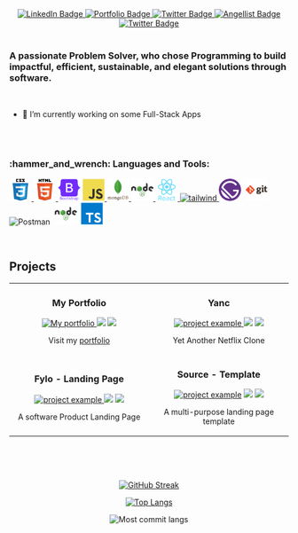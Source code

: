 

<div id="badges" align='center'>
  <a href="https://linkedin.bernoussama.com">
    <img src="https://img.shields.io/badge/LinkedIn-blue?style=for-the-badge&logo=linkedin&logoColor=white" alt="LinkedIn Badge"/>
  </a>
  <a href="https://bernoussama.com">
    <img src="https://img.shields.io/badge/Portfolio-white?style=for-the-badge&logo=react&logoColor=blue" alt="Portfolio Badge"/>
  </a>
  <a href="https://twitter.bernoussama.com">
    <img src="https://img.shields.io/badge/Twitter-blue?style=for-the-badge&logo=twitter&logoColor=white" alt="Twitter Badge"/>
  </a>
    <a href="https://angellist.bernoussama.com">
    <img src="https://img.shields.io/badge/AngelList-black?style=for-the-badge&logo=angellist&logoColor=white" alt="Angellist Badge"/>
  </a>
    <a href="https://resume.bernoussama.com">
    <img src="https://img.shields.io/badge/Resume-white?style=for-the-badge&logo=github&logoColor=black" alt="Twitter Badge"/>
  </a>
</div>

<br>

### A passionate Problem Solver, who chose Programming to build impactful, efficient, sustainable, and elegant solutions through software.

<br>


<!--
**bernoussama/bernoussama** is a ✨ _special_ ✨ repository because its `README.md` (this file) appears on your GitHub profile.
Here are some ideas to get you started:

- 🔭 I’m currently working on ...
- 🌱 I’m currently learning ...
- 👯 I’m looking to collaborate on ...
- 🤔 I’m looking for help with ...
- 💬 Ask me about ...
- 📫 How to reach me: ...
- ⚡ Fun fact: ...
  -->
  
- 🔭 I’m currently working on some Full-Stack Apps

<br>

<br>




<h3 align="left">:hammer_and_wrench: Languages and Tools:</h3>
<p align="left"> <a href="https://getbootstrap.com" target="_blank" rel="noreferrer"> 
 </a> <a href="https://www.w3schools.com/css/" target="_blank" rel="noreferrer"> <img src="https://raw.githubusercontent.com/devicons/devicon/master/icons/css3/css3-original-wordmark.svg" alt="css3" width="40" height="40"/> </a> <a href="https://www.w3.org/html/" target="_blank" rel="noreferrer"> <img src="https://raw.githubusercontent.com/devicons/devicon/master/icons/html5/html5-original-wordmark.svg" alt="html5" width="40" height="40"/> </a> <img src="https://raw.githubusercontent.com/devicons/devicon/master/icons/bootstrap/bootstrap-plain-wordmark.svg" alt="bootstrap" width="40" height="40"/> <a href="https://developer.mozilla.org/en-US/docs/Web/JavaScript" target="_blank" rel="noreferrer"> <img src="https://raw.githubusercontent.com/devicons/devicon/master/icons/javascript/javascript-original.svg" alt="javascript" width="40" height="40"/> </a> <a href="https://www.mongodb.com/" target="_blank" rel="noreferrer"> <img src="https://raw.githubusercontent.com/devicons/devicon/master/icons/mongodb/mongodb-original-wordmark.svg" alt="mongodb" width="40" height="40"/> </a> <a href="https://nodejs.org" target="_blank" rel="noreferrer"> <img src="https://raw.githubusercontent.com/devicons/devicon/master/icons/nodejs/nodejs-original-wordmark.svg" alt="nodejs" width="40" height="40"/> </a> <a href="https://reactjs.org/" target="_blank" rel="noreferrer"> <img src="https://raw.githubusercontent.com/devicons/devicon/master/icons/react/react-original-wordmark.svg" alt="react" width="40" height="40"/> </a> <a href="https://tailwindcss.com/" target="_blank" rel="noreferrer"> <img src="https://www.vectorlogo.zone/logos/tailwindcss/tailwindcss-icon.svg" alt="tailwind" width="40" height="40"/> </a> 
  <img src="https://github.com/devicons/devicon/blob/master/icons/gatsby/gatsby-original.svg" title="Gatsby"  alt="Gatsby" width="40" height="40"/>&nbsp;
<img src="https://github.com/devicons/devicon/blob/master/icons/git/git-original-wordmark.svg" title="Git" **alt="Git" width="40" height="40"/>&nbsp;
<img src="https://www.vectorlogo.zone/logos/getpostman/getpostman-icon.svg" title="Postman"  alt="Postman" width="40" height="40"/>&nbsp;
<img src="https://github.com/devicons/devicon/blob/master/icons/nodejs/nodejs-original-wordmark.svg" title="NodeJS" alt="NodeJS" width="40" height="40"/>&nbsp;
<img src="https://github.com/devicons/devicon/blob/master/icons/typescript/typescript-original.svg" title="typescript" alt="TypeScript" width="40" height="40"/>&nbsp;

</p>


<br>

## Projects

<table>
      <tr>
        <td width="50%">
          <h3 align="center">My Portfolio</h3>
          <p align="center">
             <a href="https://bernoussama.com" target="_blank" ref="noreferrer"> <img src="https://github.com/bernoussama/bernoussama/assets/96293508/bf672fbd-d9c0-49ae-ad77-256baeebaf42" alt="My portfolio"/> </a>
		<a href="https://github.com/bernoussama/my-portfolio" target="_blank" ref="noreferrer"><img src="https://img.shields.io/badge/Code-lightgrey?style=for-the-badge&logo=github"></a>
		<a href="https://bernoussama.com" target="_blank" ref="noreferrer"><img src="https://img.shields.io/badge/Live-grey?style=for-the-badge"></a>
            <p align="center">
		Visit my <a href="https://bernoussama.com" target="_blank" ref="noreferrer">portfolio</a>
            </p>
          </p>
        </td>
	<td width="50%">
          <h3 align="center">Yanc</h3>
          <p align="center">
            <a href="https://nextflix.bernoussama.com" target="_blank" ref="noreferrer"> <img src="https://github.com/user-attachments/assets/6a837956-74e5-4712-bad3-20b3c9b20301" alt="project example"/> </a>
		<a href="https://github.com/bernoussama/yanc" target="_blank" ref="noreferrer"><img src="https://img.shields.io/badge/Code-lightgrey?style=for-the-badge&logo=github"></a>
		<a href="https://nextflix.bernoussama.com" target="_blank" ref="noreferrer"><img src="https://img.shields.io/badge/Live-grey?style=for-the-badge"></a>
            <p align="center">
             Yet Another Netflix Clone
            </p>
          </p>
        </td>
    </tr>
    <tr>
	<td width="50%">
          <h3 align="center">Fylo - Landing Page</h3>
          <p align="center">
           <a href="https://fylo.oussamabernou.me" target="_blank" ref="noreferrer"> <img src="https://user-images.githubusercontent.com/96293508/184635895-4390566b-d28a-40ff-8b7e-ac817e3c9859.jpg" alt="project example"/> </a>
		  <a href="https://github.com/bernoussama/fylo-landing-page" target="_blank"><img src="https://img.shields.io/badge/Code-lightgrey?style=for-the-badge&logo=github"></a>
		<a href="https://fylo.oussamabernou.me" target="_blank"><img src="https://img.shields.io/badge/Live-grey?style=for-the-badge"></a>
            <p align="center">
             A software Product Landing Page
            </p>
          </p>
        </td>
	<td width="50%">
          <h3 align="center">Source - Template</h3>
          <p align="center">
           <a href="https://source-layout.oussamabernou.me" target="_blank" ref="noreferrer"><img src="https://user-images.githubusercontent.com/96293508/184637939-20478115-e76d-4269-be37-68ab83f16a19.jpeg" alt="project example"/></a>
		   <a href="https://github.com/bernoussama/source-layout" target="_blank"><img src="https://img.shields.io/badge/Code-lightgrey?style=for-the-badge&logo=github"></a>
		<a href="https://source-layout.oussamabernou.me" target="_blank"><img src="https://img.shields.io/badge/Live-grey?style=for-the-badge"></a>
            <p align="center">
             A multi-purpose landing page template
            </p>
          </p>
        </td>
        </tr>
</table>

<br>
<br>



<br>

<div align='center' width='50%'>


[![GitHub Streak](https://github-readme-streak-stats.herokuapp.com?user=bernoussama&theme=dark&background=000000)](https://github-readme-streak-stats.herokuapp.com?user=bernoussama&theme=dark&background=000000)


[![Top Langs](https://github-readme-stats.vercel.app/api/top-langs/?username=bernoussama&layout=compact&theme=vision-friendly-dark)](https://github.com/anuraghazra/github-readme-stats)

![Most commit langs](https://github-profile-summary-cards.vercel.app/api/cards/most-commit-language?username=bernoussama&theme=github_dark)




</div>
